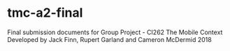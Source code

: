 # tmc-a2-final
Final submission documents for Group Project - CI262 The Mobile Context
Developed by Jack Finn, Rupert Garland and Cameron McDermid
2018
